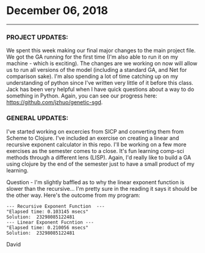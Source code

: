 # December 06, 2018

---

### PROJECT UPDATES:

We spent this week making our final major changes to the main project file. We got the GA running for the first time (I'm also able to run it on my machine - which is exciting). The changes are we working on now will allow us to run all versions of the model (including a standard GA, and Net for comparison sake). I'm also spending a lot of time catching up on my understanding of python since I've written very little of it before this class. Jack has been very helpful when I have quick questions about a way to do something in Python. Again, you can see our progress here: <https://github.com/jzhuo/genetic-sgd>.

### GENERAL UPDATES:

I've started working on excercies from SICP and converting them from Scheme to Clojure. I've included an exercise on creating a linear and recursive exponent calculator in this repo. I'll be working on a few more exercises as the semester comes to a close. It's fun learning comp-sci methods through a different lens (LISP). Again, I'd really like to build a GA using clojure by the end of the semester just to have a small product of my learning.

Question - I'm slightly baffled as to why the linear exponent function is slower than the recursive... I'm pretty sure in the reading it says it should be the other way. Here's the outcome from my program:

```
--- Recursive Exponent Function  ---
"Elapsed time: 0.103145 msecs"
Solution:  23298085122481
--- Linear Exponent Fucntion ---
"Elapsed time: 0.210056 msecs"
Solution:  23298085122481
```

David
